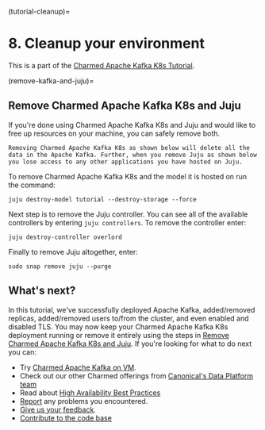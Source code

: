 (tutorial-cleanup)=
# 8. Cleanup your environment

This is a part of the [Charmed Apache Kafka K8s Tutorial](index.md).

(remove-kafka-and-juju)=
## Remove Charmed Apache Kafka K8s and Juju

If you're done using Charmed Apache Kafka K8s and Juju and would like to free up resources on your machine, you can safely remove both.

```{caution}
Removing Charmed Apache Kafka K8s as shown below will delete all the data in the Apache Kafka. Further, when you remove Juju as shown below you lose access to any other applications you have hosted on Juju.
```

To remove Charmed Apache Kafka K8s and the model it is hosted on run the command:

```shell
juju destroy-model tutorial --destroy-storage --force
```

Next step is to remove the Juju controller. You can see all of the available controllers by entering `juju controllers`. To remove the controller enter:

```shell
juju destroy-controller overlord
```

Finally to remove Juju altogether, enter:

```shell
sudo snap remove juju --purge
```

## What's next?

In this tutorial, we've successfully deployed Apache Kafka, added/removed replicas, added/removed users to/from the cluster, and even enabled and disabled TLS.
You may now keep your Charmed Apache Kafka K8s deployment running or remove it entirely using the steps in [Remove Charmed Apache Kafka K8s and Juju](remove-kafka-and-juju).
If you're looking for what to do next you can:

- Try [Charmed Apache Kafka on VM](https://github.com/canonical/kafka-operator).
- Check out our other Charmed offerings from [Canonical's Data Platform team](https://canonical.com/data)
- Read about [High Availability Best Practices](https://canonical.com/blog/database-high-availability)
- [Report](https://github.com/canonical/kafka-operator/issues) any problems you encountered.
- [Give us your feedback](https://matrix.to/#/#charmhub-data-platform:ubuntu.com).
- [Contribute to the code base](https://github.com/canonical/kafka-operator)

